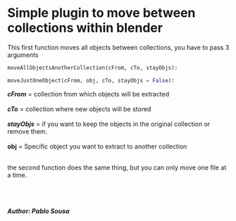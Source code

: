 # Simple plugin to move between collections within blender

This first function moves all objects between collections, you have to pass 3 arguments

```python 
moveAllObjectsAnotherCollection(cFrom, cTo, stayObjs):
```

```python
moveJustOneObject(cFrom, obj, cTo, stayObjs = False):
```


***cFrom*** = collection from which objects will be extracted<br/><br/>
***cTo*** = collection where new objects will be stored<br/><br/>
***stayObjs*** = if you want to keep the objects in the original collection or remove them.<br/><br/>
**obj** = Specific object you want to extract to another collection<br/><br/>


the second function does the same thing, but you can only move one file at a time.<br/><br/><br/><br/>
	
***Author: Pablo Sousa***
